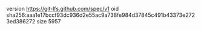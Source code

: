 version https://git-lfs.github.com/spec/v1
oid sha256:aaa1e17bccf93dc936d2e55ac9a738fe984d37845c491b43373e2723ed386272
size 5957
